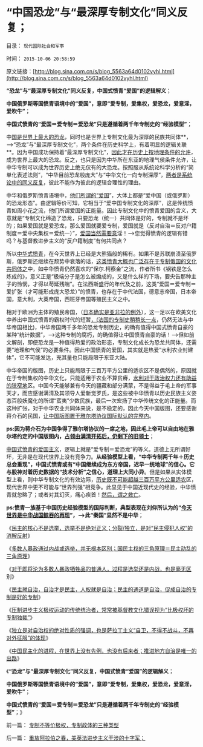 # “中国恐龙”与“最深厚专制文化”同义反复；

目录： `现代国际社会和军事` 

时间： `2015-10-06 20:58:59` 

原文链接：[http://blog.sina.com.cn/s/blog_5563a64d0102vyhl.html](http://blog.sina.com.cn/s/blog_5563a64d0102vyhl.html)

**“恐龙”与“最深厚专制文化”同义反复，中国式愤青“爱国”的逻辑解义**；

**中国俄罗斯等国愤青语境中的“爱国”，意即“爱专制，爱集权，爱恐龙，爱意淫，爱吹牛”**；

**中国式愤青的“爱国＝爱专制＝爱恐龙”只是遵循着两千年专制史的“经验模型”**；

中[国是世界上最大的恐龙](../../../2010/3/21/中国的民主要慢慢来！摸着石头过河是真理！.md)，同时也是世界上专制文化最为深厚的民族共同体**，——>“恐龙”与“最深厚专制文化”，两个条件在历史科学上，有着明显的逻辑关联**。因为中国成功保持着“最深厚专制文化”，[因此才在历史上按地理条件的允许](../../../2010/3/24/地理气侯条件影响文明历史进程的设想.md)，成为世界上最大的恐龙。反之，也只是因为中华所在东亚的地理气侯条件允许，让中华专制可以成为世界历史上绝无仅有的大恐龙。按照服从系统论科学分析的“简单化表述法则”，“中华目前恐龙般庞大”与“中华文化一向专制深厚”，[两者是系统论中的同义反复](../../../2015/10/5/系统论对抽象的限定：奥卡姆剃刀的“简单化表述法则”；.md)，彼此不能作为彼此的逻辑合理性的理由。

中华和俄罗斯愤青语境中，[他们所谓的“爱国](../../../2010/1/11/当爱国成为一种消费.md)”，大体上都是“爱中国（或俄罗斯）的恐龙形态”。由逻辑等价可知，它相当于“爱中国专制文化的深厚”，这是传统愤青如周小花之流，他们所谓爱国的正能量。因此专制文化中的愤青爱国的含义，大意就是“专制文化缔造了恐龙，只要恐龙（统一）共同体是好的，专制就不是坏的；如果爱国就是爱恐龙，那么爱国就要爱专制，爱国就是（反对自治＝反对户籍制度＝爱中央集权＝爱统一）”，[爱国当然需要意](../../../2009/9/27/溜须拍马的爱国道德明星.md)淫！——>您觉得愤青的逻辑有错吗？与基督教进步主义的“反户籍制度”有何共同点？

所以[中华式愤青](../../../2008/8/23/君权文化熏陶下的中式愤青.md)，在今天世界上已经是大熊猫般的稀有。如果不是苏联崩溃至俄罗斯，俄罗斯还继续在颓势中衰落的话，[这类愤青大概也广泛存在于专制俄国的文化共同体之](../../../2009/9/28/示形于外实侵于内的爱国道德明星.md)中，如中华愤青仍然喜欢的“保尔.柯察金”之流，作者所书《钢铁是怎么炼成的》，意义正是“极端分子是怎么被煽成的，又是什么样的下场，要央告那种主子的怜悯，才得以苟延残喘”。在法西斯盛行的年代及之前，这类“爱国＝爱专制＝爱扩张（才可能形成庞大恐龙）”的愤青，也存在于中代法国，德意志帝国，日本帝国，意大利，大英帝国，西班牙帝国等殖民主义之中。

相对于欧洲为主体的殖民帝国，（[日本确实是亚非拉的例外](http://darthvad.blog.sohu.com/252065014.html)），这一足以在欧美文化中养出中国式愤青的霸权时代的短暂[，(法国的专制史稍稍长一点](../../../2011/8/20/法国的欧洲千年二奶命.md)，仍然无法与中华帝国相比)，中华帝国两千多年的恐龙专制历史，的确有值得中国式愤青自豪的某种“统计数据”，——>这种专制的腐朽，的确值得让中国愤青自豪的话！——>但如前文解剖，即便恐龙是一种值得热爱的政治形态，专制文化成长为恐龙共同体，还需要“地理和气侯”的必要条件。因此中国愤青的爱国，其实就是热爱“水利农业封建体”，它不可能发达，充其量也只能局限于东亚大陆。

中华帝国的版图，历史上只能局限于三百万平方公里的适农区不是偶然的，原因就在于专制集权的中华文化，只能适用于农业不算贫瘠，[水利对于政治权力还有助益的狭窄地](../../../2013/1/26/水利帝国和科斯定理都是以偏概全，盲目接轨中国的国际惯例；.md)区。中国今天能够兼有今天的疆藏和部分满蒙，不是得益于毛上帝的军事天才，而应感谢满清及其领导人爱新觉罗氏，是这些被中华愤青以历史民族主义姿态百般妖魔化的所谓“蛮夷”少数民族，最后一次宏扬了中华传统文化的正能量。而这种扩张，对于中华农业共同体来说，是不稳定的，因此今天中国版图，还要感谢蒋介石的民国，[让中国版图置于雅尔塔协议国际默认的完整内](../../../2013/6/23/共产主义的适用性，利比亚战争潜藏的深远危机.md)。

**ps:因为蒋介石为中国争得了雅尔塔协议的一席之地，因此毛上帝可以自由地在雅尔塔约定的中国版图内，[占领由满清开拓后，仍剩下的旧领土](../../../2011/1/11/爱新觉罗氏的贡献；受害者情结不可取；.md)**；

[中国式愤青的爱国主义](../../../2015/9/18/萨拉丁主义真诚追求和平，不到最后关头，决不轻言战斗.md)，逻辑上就是“爱专制＝爱恐龙”的等义。道德上无所谓好坏，无非是在现代世界上没有竞争力。**从经验模型上看，“中华专制两千年＋历史总会重现”，中国式愤青或有“中国继续成为东方帝国，迟早一统地球”的信心。它与股神对着历史数据的“技术分析”之信心，道理上大同小异**。但是如果从实体模型上看，则中华专制文化的有效边际，[历史既不可能超越三百万平方公里适农](../../../2008/11/20/300万适农区，2000年中国历史文明的含义.md)区，现代世界中更不可能与“世界列强”相竞争。此显见于中国近现代史的经验，中华愤青就忽略了；或者对其幻灭，痛心疾首！[然后，谓之救亡](../../../2010/12/26/义和团运动以来的重大错误.md)。

**ps:愤青一族基于中国历史经验模型的国际判断，典型表现在刘仰所认为的“[今天世界是中华战国鲸吞的再现](../../../2009/7/16/今天的国际社会已经与150年前截然不同.md)”，——>此“秦国”显然不是中华**；

《[民主的核心不是选举，选举不是绝对正义；分裂/独立，是对“民主侵犯人权”的消解反射](../../../2015/9/23/专制不一定是坏的，民主的核心不是选举，选举不是绝对正义；.md)》

《[多数人暴政通过内战或选举，并无根本区别；国民主权的三角原理＝民主动乱的三角原理](../../../2015/9/25/多数人暴政通过内战或选举并无根本区别，动乱的三角原理.md)》

《[对于即将沦为多数人暴政牺牲品的普通人，过程是选举还是内战，也是毫无区](../../../2015/9/26/不彻底否定“统一就是正义”，民主就无从谈起.md)别》

《[民主就自治，自治才是民主，人权就是自治；民主的通道是自治，促成自治的专制是好的专制](../../../2015/9/27/民主就是自治，自治才是民主，人权就是自治；.md)》

《[压制进步主义极权运动的传统统治者，常常被基督教文化错误视为“比极权坏的专制独裁”](../../../2015/9/28/重放阿拉伯之春，美英法进步主义干涉的十字军；.md)》

《[独立是对自治权的绝对性质的强调，也是萨拉丁主义“自卫，不得不战斗，不再对外征服”的体现](../../../2015/10/4/独立是对自治权的绝对性质的强调，也是萨拉丁主义的体现；.md)》

《[中国民主化的进程，在世界上没有先例，也没有后来者；推进地方自治是唯一的出路](../../../2015/10/5/中国不可能“整体性顶层设计”，推进地方自治是唯一的出路；.md)》

《**“恐龙”与“最深厚专制文化”同义反复，中国式愤青“爱国”的逻辑解义**；

**中国俄罗斯等国愤青语境中的“爱国”，意即“爱专制，爱集权，爱恐龙，爱意淫，爱吹牛”**；

**中国式愤青的“爱国＝爱专制＝爱恐龙”只是遵循着两千年专制史的“经验模型”**；》

前一篇： [专制不等价极权，专制政体的三种类型](../../../2015/10/9/专制不等价极权，专制政体的三种类型.md)

后一篇： [重放阿拉伯之春，美英法进步主义干涉的十字军；](../../../2015/9/28/重放阿拉伯之春，美英法进步主义干涉的十字军；.md)

